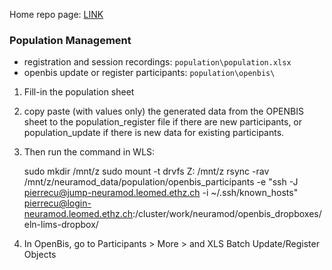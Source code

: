Home repo page: [LINK](https://github.com/neuramod/neuramod_data)

### Population Management
* registration and session recordings: `population\population.xlsx`
* openbis update or register participants: `population\openbis\`
1. Fill-in the population sheet
2. copy paste (with values only) the generated data from the OPENBIS sheet to the population_register file if there are new participants, or population_update if there is new data for existing participants.
3. Then run the command in WLS:

    sudo mkdir /mnt/z
    sudo mount -t drvfs Z: /mnt/z
    rsync -rav /mnt/z/neuramod_data/population/openbis_participants -e "ssh -J pierrecu@jump-neuramod.leomed.ethz.ch -i ~/.ssh/known_hosts" pierrecu@login-neuramod.leomed.ethz.ch:/cluster/work/neuramod/openbis_dropboxes/eln-lims-dropbox/
    
    
4. In OpenBis, go to Participants > More > and XLS Batch Update/Register Objects
